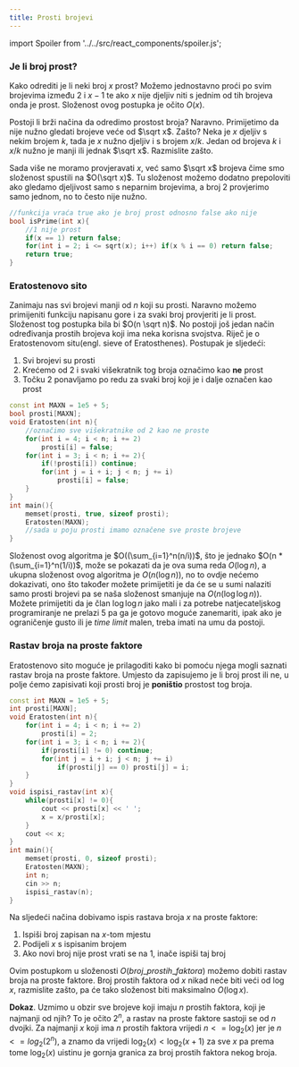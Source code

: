 ```yaml
---
title: Prosti brojevi
---
```

import Spoiler from '../../src/react_components/spoiler.js';

### Je li broj prost?

Kako odrediti je li neki broj $x$ prost? Možemo jednostavno proći po svim brojevima između $2$ i $x - 1$ te ako $x$ nije djeljiv niti s jednim od tih brojeva onda je prost. Složenost ovog postupka je očito $O(x)$.

Postoji li brži načina da odredimo prostost broja? Naravno. Primijetimo da nije nužno gledati brojeve veće od $\sqrt x$. Zašto? Neka je $x$ djeljiv s nekim brojem $k$, tada je $x$ nužno djeljiv i s brojem $x/k$. Jedan od brojeva $k$ i $x/k$ nužno je manji ili jednak $\sqrt x$. Razmislite zašto.

Sada više ne moramo provjeravati $x$, već samo $\sqrt x$ brojeva čime smo složenost spustili na $O(\sqrt x)$. Tu složenost možemo dodatno prepoloviti ako gledamo djeljivost samo s neparnim brojevima, a broj $2$ provjerimo samo jednom, no to često nije nužno.

```cpp
//funkcija vraća true ako je broj prost odnosno false ako nije
bool isPrime(int x){
    //1 nije prost
    if(x == 1) return false;
    for(int i = 2; i <= sqrt(x); i++) if(x % i == 0) return false;
    return true;
}
```

### Eratostenovo sito

Zanimaju nas svi brojevi manji od $n$ koji su prosti. Naravno možemo primijeniti funkciju napisanu gore i za svaki broj provjeriti je li prost. Složenost tog postupka bila bi $O(n \sqrt n)$. No postoji još jedan način određivanja prostih brojeva koji ima neka korisna svojstva. Riječ je o Eratostenovom situ(engl. sieve of Eratosthenes). Postupak je sljedeći:
1. Svi brojevi su prosti
2. Krećemo od 2 i svaki višekratnik tog broja označimo kao **ne** prost
3. Točku 2 ponavljamo po redu za svaki broj koji je i dalje označen kao prost

```cpp
const int MAXN = 1e5 + 5;
bool prosti[MAXN];
void Eratosten(int n){
    //označimo sve višekratnike od 2 kao ne proste
    for(int i = 4; i < n; i += 2)
        prosti[i] = false;
    for(int i = 3; i < n; i += 2){
        if(!prosti[i]) continue;
        for(int j = i + i; j < n; j += i)
            prosti[i] = false;
    }
}
int main(){
    memset(prosti, true, sizeof prosti);
    Eratosten(MAXN);
    //sada u poju prosti imamo označene sve proste brojeve
}
```

Složenost ovog algoritma je $O((\sum_{i=1}^n(n/i))$, što je jednako $O(n * (\sum_{i=1}^n(1/i))$, može se pokazati da je ova suma reda $O(\log n)$, a ukupna složenost ovog algoritma je $O(n (\log n))$, no to ovdje nećemo dokazivati, ono što također možete primijetiti je da će se u sumi nalaziti samo prosti brojevi pa se naša složenost smanjuje na $O(n (\log\log n))$. Možete primijetiti da je član $\log \log n$ jako mali i za potrebe natjecateljskog programiranje ne prelazi $5$ pa ga je gotovo moguće zanemariti, ipak ako je ograničenje gusto ili je *time limit* malen, treba imati na umu da postoji.

### Rastav broja na proste faktore

Eratostenovo sito moguće je prilagoditi kako bi pomoću njega mogli saznati rastav broja na proste faktore. Umjesto da zapisujemo je li broj prost ili ne, u polje ćemo zapisivati koji prosti broj je **poništio** prostost tog broja. 

```cpp
const int MAXN = 1e5 + 5;
int prosti[MAXN];
void Eratosten(int n){
    for(int i = 4; i < n; i += 2)
        prosti[i] = 2;
    for(int i = 3; i < n; i += 2){
        if(prosti[i] != 0) continue;
        for(int j = i + i; j < n; j += i)
            if(prosti[j] == 0) prosti[j] = i;
    }
}
void ispisi_rastav(int x){
    while(prosti[x] != 0){
        cout << prosti[x] << ' ';
        x = x/prosti[x];
    }
    cout << x;
}
int main(){
    memset(prosti, 0, sizeof prosti);
    Eratosten(MAXN);
    int n;
    cin >> n;
	ispisi_rastav(n);
}
```

Na sljedeći načina dobivamo ispis rastava broja $x$ na proste faktore:
1. Ispiši broj zapisan na $x$-tom mjestu
2. Podijeli $x$ s ispisanim brojem
3. Ako novi broj nije prost vrati se na $1$, inače ispiši taj broj

Ovim postupkom u složenosti $O(broj\_prostih\_faktora)$ možemo dobiti rastav broja na proste faktore. Broj prostih faktora od $x$ nikad neće biti veći od $\log x$, razmislite zašto, pa će tako složenost biti maksimalno $O(\log x)$.

**Dokaz**. Uzmimo u obzir sve brojeve koji imaju $n$ prostih faktora, koji je najmanji od njih? To je očito $2^n$, a rastav na proste faktore sastoji se od $n$ dvojki. Za najmanji $x$ koji ima $n$ prostih faktora vrijedi $n <= \log_2(x)$ jer je $n <= log_2(2^n)$, a znamo da vrijedi $\log_2(x) < \log_2(x + 1)$ za sve $x$ pa prema tome $\log_2(x)$ uistinu je gornja granica za broj prostih faktora nekog broja.